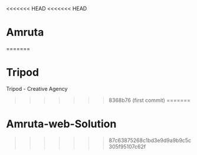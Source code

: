 <<<<<<< HEAD
<<<<<<< HEAD
# Amruta
=======
# Tripod
Tripod - Creative Agency 
>>>>>>> 8368b76 (first commit)
=======
# Amruta-web-Solution
>>>>>>> 87c63875268c1bd3e9d9a9b9c5c305f95107c62f
